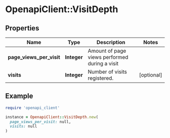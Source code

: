 # OpenapiClient::VisitDepth

## Properties

| Name | Type | Description | Notes |
| ---- | ---- | ----------- | ----- |
| **page_views_per_visit** | **Integer** | Amount of page views performed during a visit |  |
| **visits** | **Integer** | Number of visits registered. | [optional] |

## Example

```ruby
require 'openapi_client'

instance = OpenapiClient::VisitDepth.new(
  page_views_per_visit: null,
  visits: null
)
```

